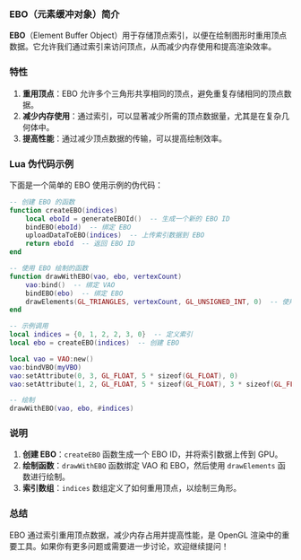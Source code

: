 ### EBO（元素缓冲对象）简介

**EBO**（Element Buffer Object）用于存储顶点索引，以便在绘制图形时重用顶点数据。它允许我们通过索引来访问顶点，从而减少内存使用和提高渲染效率。

### 特性

1. **重用顶点**：EBO 允许多个三角形共享相同的顶点，避免重复存储相同的顶点数据。
2. **减少内存使用**：通过索引，可以显著减少所需的顶点数据量，尤其是在复杂几何体中。
3. **提高性能**：通过减少顶点数据的传输，可以提高绘制效率。

### Lua 伪代码示例

下面是一个简单的 EBO 使用示例的伪代码：

```lua
-- 创建 EBO 的函数
function createEBO(indices)
    local eboId = generateEBOId()  -- 生成一个新的 EBO ID
    bindEBO(eboId)  -- 绑定 EBO
    uploadDataToEBO(indices)  -- 上传索引数据到 EBO
    return eboId  -- 返回 EBO ID
end

-- 使用 EBO 绘制的函数
function drawWithEBO(vao, ebo, vertexCount)
    vao:bind()  -- 绑定 VAO
    bindEBO(ebo)  -- 绑定 EBO
    drawElements(GL_TRIANGLES, vertexCount, GL_UNSIGNED_INT, 0)  -- 使用索引绘制
end

-- 示例调用
local indices = {0, 1, 2, 2, 3, 0}  -- 定义索引
local ebo = createEBO(indices)  -- 创建 EBO

local vao = VAO:new()
vao:bindVBO(myVBO)
vao:setAttribute(0, 3, GL_FLOAT, 5 * sizeof(GL_FLOAT), 0)
vao:setAttribute(1, 2, GL_FLOAT, 5 * sizeof(GL_FLOAT), 3 * sizeof(GL_FLOAT))

-- 绘制
drawWithEBO(vao, ebo, #indices)
```

### 说明

1. **创建 EBO**：`createEBO` 函数生成一个 EBO ID，并将索引数据上传到 GPU。
2. **绘制函数**：`drawWithEBO` 函数绑定 VAO 和 EBO，然后使用 `drawElements` 函数进行绘制。
3. **索引数组**：`indices` 数组定义了如何重用顶点，以绘制三角形。

### 总结

EBO 通过索引重用顶点数据，减少内存占用并提高性能，是 OpenGL 渲染中的重要工具。如果你有更多问题或需要进一步讨论，欢迎继续提问！